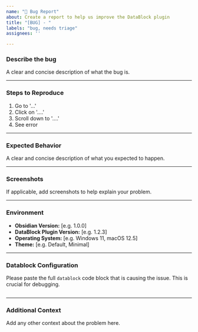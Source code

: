 ```yaml
---
name: "🐛 Bug Report"
about: Create a report to help us improve the DataBlock plugin
title: "[BUG] - "
labels: "bug, needs triage"
assignees: ''

---
```


### Describe the bug
A clear and concise description of what the bug is.

---

### Steps to Reproduce
1. Go to '...'
2. Click on '....'
3. Scroll down to '....'
4. See error

---

### Expected Behavior
A clear and concise description of what you expected to happen.

---

### Screenshots
If applicable, add screenshots to help explain your problem.

---

### Environment
- **Obsidian Version:** [e.g. 1.0.0]
- **DataBlock Plugin Version:** [e.g. 1.2.3]
- **Operating System:** [e.g. Windows 11, macOS 12.5]
- **Theme:** [e.g. Default, Minimal]

---

### Datablock Configuration
Please paste the full `datablock` code block that is causing the issue. This is crucial for debugging.

```yaml
```

---

### Additional Context
Add any other context about the problem here.